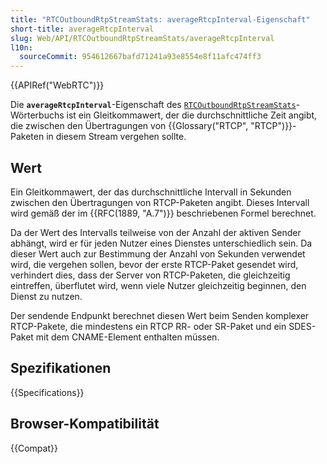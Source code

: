 ```yaml
---
title: "RTCOutboundRtpStreamStats: averageRtcpInterval-Eigenschaft"
short-title: averageRtcpInterval
slug: Web/API/RTCOutboundRtpStreamStats/averageRtcpInterval
l10n:
  sourceCommit: 954612667bafd71241a93e8554e8f11afc474ff3
---
```


{{APIRef("WebRTC")}}

Die **`averageRtcpInterval`**-Eigenschaft
des [`RTCOutboundRtpStreamStats`](/de/docs/Web/API/RTCOutboundRtpStreamStats)-Wörterbuchs ist ein Gleitkommawert,
der die durchschnittliche Zeit angibt, die zwischen den Übertragungen von
{{Glossary("RTCP", "RTCP")}}-Paketen in diesem Stream vergehen sollte.

## Wert

Ein Gleitkommawert, der das durchschnittliche Intervall in Sekunden zwischen
den Übertragungen von RTCP-Paketen angibt. Dieses Intervall wird gemäß der im {{RFC(1889, "A.7")}}
beschriebenen Formel berechnet.

Da der Wert des Intervalls teilweise von der Anzahl der aktiven Sender abhängt,
wird er für jeden Nutzer eines Dienstes unterschiedlich sein. Da dieser Wert auch zur Bestimmung
der Anzahl von Sekunden verwendet wird, die vergehen sollen, bevor der erste RTCP-Paket gesendet wird,
verhindert dies, dass der Server von RTCP-Paketen, die gleichzeitig eintreffen, überflutet wird,
wenn viele Nutzer gleichzeitig beginnen, den Dienst zu nutzen.

Der sendende Endpunkt berechnet diesen Wert beim Senden komplexer RTCP-Pakete, die mindestens
ein RTCP RR- oder SR-Paket und ein SDES-Paket mit dem CNAME-Element enthalten müssen.

## Spezifikationen

{{Specifications}}

## Browser-Kompatibilität

{{Compat}}
